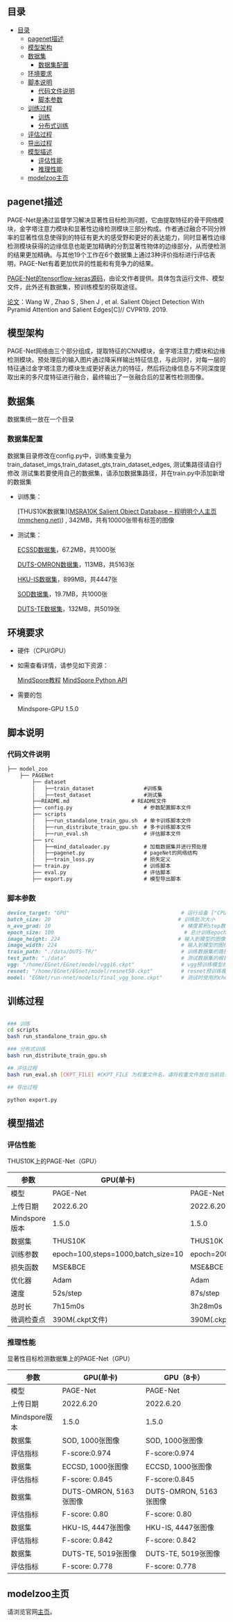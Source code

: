 ## 目录

- [目录](#目录)
    - [pagenet描述](#pagenet描述)
    - [模型架构](#模型架构)
    - [数据集](#数据集)
        - [数据集配置](#数据集配置)
    - [环境要求](#环境要求)
    - [脚本说明](#脚本说明)
        - [代码文件说明](#代码文件说明)
        - [脚本参数](#脚本参数)
    - [训练过程](#训练过程)
        - [训练](#训练)
        - [分布式训练](#分布式训练)
    - [评估过程](#评估过程)
    - [导出过程](#导出过程)
    - [模型描述](#模型描述)
        - [评估性能](#评估性能)
        - [推理性能](#推理性能)
    - [modelzoo主页](#modelzoo主页)

## pagenet描述

PAGE-Net是通过监督学习解决显著性目标检测问题，它由提取特征的骨干网络模块，金字塔注意力模块和显著性边缘检测模块三部分构成。作者通过融合不同分辨率的显著性信息使得到的特征有更大的感受野和更好的表达能力，同时显著性边缘检测模块获得的边缘信息也能更加精确的分割显著性物体的边缘部分，从而使检测的结果更加精确。与其他19个工作在6个数据集上通过3种评价指标进行评估表明，PAGE-Net有着更加优异的性能和有竞争力的结果。

[PAGE-Net的tensorflow-keras源码](https://github.com/wenguanwang/PAGE-Net)，由论文作者提供。具体包含运行文件、模型文件，此外还有数据集，预训练模型的获取途径。

[论文](https://www.researchgate.net/publication/332751907_Salient_Object_Detection_With_Pyramid_Attention_and_Salient_Edges)：Wang W ,  Zhao S ,  Shen J , et al. Salient Object Detection With Pyramid Attention and Salient Edges[C]// CVPR19. 2019.

## 模型架构

PAGE-Net网络由三个部分组成，提取特征的CNN模块，金字塔注意力模块和边缘检测模块。预处理后的输入图片通过降采样输出特征信息，与此同时，对每一层的特征通过金字塔注意力模块生成更好表达力的特征，然后将边缘信息与不同深度提取出来的多尺度特征进行融合，最终输出了一张融合后的显著性检测图像。

## 数据集

数据集统一放在一个目录

### 数据集配置

数据集目录修改在config.py中，训练集变量为train_dataset_imgs,train_dataset_gts,train_dataset_edges,
测试集路径请自行修改
测试集若要使用自己的数据集，请添加数据集路径，并在train.py中添加新增的数据集

- 训练集：

  [THUS10K数据集]([MSRA10K Salient Object Database – 程明明个人主页 (mmcheng.net)](https://mmcheng.net/msra10k/)) , 342MB，共有10000张带有标签的图像

- 测试集：

  [ECSSD数据集](https://gitee.com/link?target=http%3A%2F%2Fwww.cse.cuhk.edu.hk%2Fleojia%2Fprojects%2Fhsaliency%2Fdata%2FECSSD%2Fimages.zip%EF%BC%8Chttp%3A%2F%2Fwww.cse.cuhk.edu.hk%2Fleojia%2Fprojects%2Fhsaliency%2Fdata%2FECSSD%2Fground_truth_mask.zip)，67.2MB，共1000张

  [DUTS-OMRON数据集](https://gitee.com/link?target=http%3A%2F%2Fsaliencydetection.net%2Fdut-omron%2F)，113MB，共5163张

  [HKU-IS数据集](https://gitee.com/link?target=https%3A%2F%2Fi.cs.hku.hk%2F~gbli%2Fdeep_saliency.html)，899MB，共4447张

  [SOD数据集](https://gitee.com/link?target=https%3A%2F%2Fwww.elderlab.yorku.ca%2F%3Fsmd_process_download%3D1%26download_id%3D8285)，19.7MB，共1000张

  [DUTS-TE数据集](https://gitee.com/link?target=http%3A%2F%2Fsaliencydetection.net%2Fduts%2Fdownload%2FDUTS-TE.zip)，132MB，共5019张

## 环境要求

- 硬件（CPU/GPU）

- 如需查看详情，请参见如下资源：

  [MindSpore教程](https://gitee.com/link?target=https%3A%2F%2Fwww.mindspore.cn%2Ftutorials%2Fzh-CN%2Fmaster%2Findex.html)
  [MindSpore Python API](https://gitee.com/link?target=https%3A%2F%2Fwww.mindspore.cn%2Fdocs%2Fapi%2Fzh-CN%2Fmaster%2Findex.html)

- 需要的包

  Mindspore-GPU  1.5.0

## 脚本说明

### 代码文件说明

```markdown
├── model_zoo
    ├── PAGENet
        ├── dataset
        │   ├──train_dataset                #训练集
        │   ├──test_dataset                 #测试集
        ├──README.md                    # README文件
        ├── config.py                       # 参数配置脚本文件
        ├── scripts
        │   ├──run_standalone_train_gpu.sh  # 单卡训练脚本文件
        │   ├──run_distribute_train_gpu.sh  # 多卡训练脚本文件
        │   ├──run_eval.sh                  # 评估脚本文件
        ├── src
        │   ├──mind_dataloader.py           # 加载数据集并进行预处理
        │   ├──pagenet.py                   # pageNet的网络结构
        │   ├──train_loss.py                # 损失定义
        ├── train.py                        # 训练脚本
        ├── eval.py                         # 评估脚本
        ├── export.py                       # 模型导出脚本
```

### 脚本参数

```markdown
device_target: "GPU"                                    # 运行设备 ["CPU", "GPU"]
batch_size: 20                                         # 训练批次大小
n_ave_grad: 10                                          # 梯度累积step数
epoch_size: 100                                          # 总计训练epoch数
image_height: 224                                      # 输入到模型的图像高度
image_width: 224                                        # 输入到模型的图像宽度
train_path: "./data/DUTS-TR/"                           # 训练数据集的路径
test_path: "./data"                                     # 测试数据集的根目录
vgg: "/home/EGnet/EGnet/model/vgg16.ckpt"               # vgg预训练模型的路径
resnet: "/home/EGnet/EGnet/model/resnet50.ckpt"         # resnet预训练模型的路径
model: "EGNet/run-nnet/models/final_vgg_bone.ckpt"      # 测试时使用的checkpoint文件
```

## 训练过程

```bash

### 训练
cd scripts
bash run_standalone_train_gpu.sh

### 分布式训练
bash run_distribute_train_gpu.sh

## 评估过程
bash run_eval.sh [CKPT_FILE] #CKPT_FILE 为权重文件名，请将权重文件放在当前目录下

## 导出过程

python export.py

```

## 模型描述

### 评估性能

  THUS10K上的PAGE-Net（GPU）

| 参数          | GPU(单卡)                         | GPU（8卡）                      |
| ------------- | --------------------------------  | ------------------------------- |
| 模型          | PAGE-Net                          | PAGE-Net                        |
| 上传日期      |  2022.6.20                         |   2022.6.20                     |
| Mindspore版本 | 1.5.0                             | 1.5.0                           |
| 数据集        | THUS10K                           | THUS10K                         |
| 训练参数      | epoch=100,steps=1000,batch_size=10|epoch=200,steps=125,batch_size=10|
| 损失函数      |  MSE&BCE                          |   MSE&BCE                       |
| 优化器        |  Adam                             |      Adam                       |
| 速度          |  52s/step                       |       87s/step                 |
| 总时长        |   7h15m0s                         |      3h28m0s                      |
| 微调检查点    |    390M(.ckpt文件)                |          390M(.ckpt文件)          |

### 推理性能

显著性目标检测数据集上的PAGE-Net（GPU）

| 参数          | GPU(单卡)             | GPU（8卡）            |
| ------------- | --------------------- | ---------------------|
| 模型          | PAGE-Net              | PAGE-Net             |
| 上传日期      |  2022.6.20            |   2022.6.20          |
| Mindspore版本 | 1.5.0                 | 1.5.0                |
| 数据集        | SOD, 1000张图像       | SOD, 1000张图像       |
| 评估指标      |  F-score:0.974        | F-score:0.974        |
| 数据集        | ECCSD, 1000张图像     | ECCSD, 1000张图像     |
| 评估指标      | F-score: 0.845        | F-score:0.845        |
| 数据集        | DUTS-OMRON, 5163张图像| DUTS-OMRON, 5163张图像|
| 评估指标      |  F-score: 0.80        | F-score: 0.80        |
| 数据集        | HKU-IS, 4447张图像    | HKU-IS, 4447张图像    |
| 评估指标      |  F-score: 0.842       | F-score: 0.842       |
| 数据集        | DUTS-TE, 5019张图像   | DUTS-TE, 5019张图像   |
| 评估指标      | F-score: 0.778        | F-score: 0.778       |

## modelzoo主页

请浏览官网[主页](https://gitee.com/mindspore/models)。
